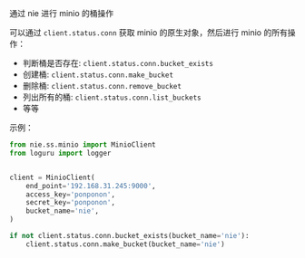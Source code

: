 通过 nie 进行 minio 的桶操作

可以通过 `client.status.conn` 获取 minio 的原生对象，然后进行 minio 的所有操作：

- 判断桶是否存在: `client.status.conn.bucket_exists` 
- 创建桶: `client.status.conn.make_bucket` 
- 删除桶: `client.status.conn.remove_bucket` 
- 列出所有的桶: `client.status.conn.list_buckets` 
- 等等



示例：

```Python
from nie.ss.minio import MinioClient
from loguru import logger


client = MinioClient(
    end_point='192.168.31.245:9000',
    access_key='ponponon',
    secret_key='ponponon',
    bucket_name='nie',
)

if not client.status.conn.bucket_exists(bucket_name='nie'):
    client.status.conn.make_bucket(bucket_name='nie')

```